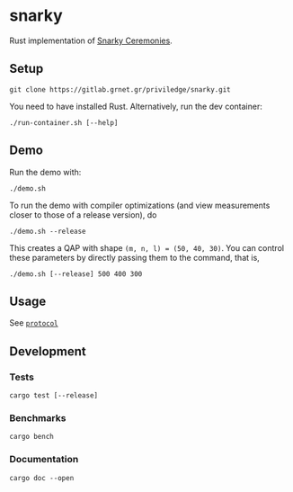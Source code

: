 # snarky

Rust implementation of [Snarky Ceremonies](https://eprint.iacr.org/2021/219.pdf).

## Setup

```commandline
git clone https://gitlab.grnet.gr/priviledge/snarky.git
```

You need to have installed Rust. Alternatively, run the dev container:

```commandline
./run-container.sh [--help]
```

## Demo

Run the demo with:

```commandline
./demo.sh
```

To run the demo with compiler optimizations (and view measurements 
closer to those of a release version), do

```commandline
./demo.sh --release
```

This creates a QAP with shape `(m, n, l) = (50, 40, 30)`. You can control these
parameters by directly passing them to the command, that is,

```commandline
./demo.sh [--release] 500 400 300
```

## Usage

See [`protocol`](./protocol)

## Development

### Tests

```commandline
cargo test [--release]
```

### Benchmarks

```commandline
cargo bench
```

### Documentation

```commandline
cargo doc --open
```
